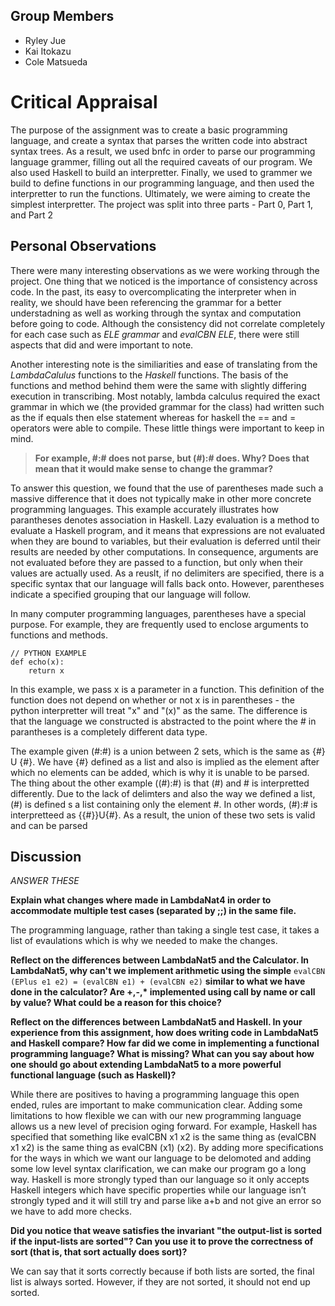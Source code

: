 ## Group Members
* Ryley Jue
* Kai Itokazu
* Cole Matsueda


# Critical Appraisal
The purpose of the assignment was to create a basic programming language, and create a syntax that parses the written code into abstract syntax trees. As a result, we used bnfc in order to parse our programming language grammer, filling out all the required caveats of our program. We also used Haskell to build an interpretter. Finally, we used to grammer we build to define functions in our programming language, and then used the interpretter to run the functions. Ultimately, we were aiming to create the simplest interpretter. The project was split into three parts - Part 0, Part 1, and Part 2

## Personal Observations
There were many interesting observations as we were working through the project. One thing that we noticed is the importance of consistency across code. In the past, its easy to overcomplicating the interpreter when in reality, we should have been referencing the grammar for a better understadning as well as working through the syntax and computation before going to code. Although the consistency did not correlate completely for each case such as _ELE grammar_ and _evalCBN ELE_, there were still aspects that did and were important to note. 

Another interesting note is the similiarities and ease of translating from the _LambdaCalulus_ functions to the _Haskell_ functions. The basis of the functions and method behind them were the same with slightly differing execution in transcribing. Most notably, lambda calculus required the exact grammar in which we (the provided grammar for the class) had written such as the if equals then else statement whereas for haskell the == and = operators were able to compile. These little things were important to keep in mind. 



> **For example, #:# does not parse, but (#):# does. Why? Does that mean that it would make sense to change the grammar?**

To answer this question, we found that the use of parentheses made such a massive difference that it does not typically make in other more concrete programming languages. This example accurately illustrates how parantheses denotes association in Haskell. Lazy evaluation is a method to evaluate a Haskell program, and it means that expressions are not evaluated when they are bound to variables, but their evaluation is deferred until their results are needed by other computations. In consequence, arguments are not evaluated before they are passed to a function, but only when their values are actually used. As a reuslt, if no delimiters are specified, there is a specific syntax that our language will falls back onto. However, parentheses indicate a specified grouping that our language will follow. 

In many computer programming languages, parentheses have a special purpose. For example, they are frequently used to enclose arguments to functions and methods. 
```
// PYTHON EXAMPLE 
def echo(x):
    return x
```
In this example, we pass x is a parameter in a function. This definition of the function does not depend on whether or not x is in parentheses - the python interpretter will treat "x" and "(x)" as the same. The difference is that the language we constructed is abstracted to the point where the # in parantheses is a completely different data type. 

The example given (#:#) is a union between 2 sets, which is the same as {#} U {#}. We have {#} defined as a list and also is implied as the element after which no elements can be added, which is why it is unable to be parsed. The thing about the other example ((#):#) is that (#) and # is interpretted differently. Due to the lack of delimters and also the way we defined a list, (#) is defined s a list containing only the element #. In other words, (#):# is interpretteed as {{#}}U{#}. As a result, the union of these two sets is valid and can be parsed


## Discussion
_ANSWER THESE_

**Explain what changes where made in LambdaNat4 in order to accommodate multiple test cases (separated by ;;) in the same file.**

The programming language, rather than taking a single test case, it takes a list of evaulations which is why we needed to make the changes.

**Reflect on the differences between LambdaNat5 and the Calculator. In LambdaNat5, why can't we implement arithmetic using the simple**
```evalCBN (EPlus e1 e2) = (evalCBN e1) + (evalCBN e2)```
__similar to what we have done in the calculator? Are +,-,* implemented using call by name or call by value? What could be a reason for this choice?__

**Reflect on the differences between LambdaNat5 and Haskell. In your experience from this assignment, how does writing code in LambdaNat5 and Haskell compare? How far did we come in implementing a functional programming language? What is missing? What can you say about how one should go about extending LambdaNat5 to a more powerful functional language (such as Haskell)?**

While there are positives to having a programming language this open ended, rules are important to make communication clear. Adding some limitations to how flexible we can with our new programming language allows us a new level of precision oging forward. For example, Haskell has specified that something like evalCBN x1 x2 is the same thing as (evalCBN x1 x2) is the same thing as evalCBN (x1) (x2). By adding more specifications for the ways in which we want our language to be delomoted and adding some low level syntax clarification, we can make our program go a long way. Haskell is more strongly typed than our language so it only accepts Haskell integers which have specific properties while our language isn’t strongly typed and it will still try and parse like a+b and not give an error so we have to add more checks.

**Did you notice that weave satisfies the invariant "the output-list is sorted if the input-lists are sorted"? Can you use it to prove the correctness of sort (that is, that sort actually does sort)?**

We can say that it sorts correctly because if both lists are sorted, the final list is always sorted. However, if they are not sorted, it should not end up sorted.